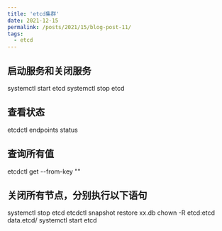 ```yaml
---
title: 'etcd集群'
date: 2021-12-15
permalink: /posts/2021/15/blog-post-11/
tags:
  - etcd
---
```


## 启动服务和关闭服务

systemctl start etcd
systemctl stop etcd 

## 查看状态
etcdctl endpoints status

## 查询所有值
etcdctl get --from-key ""

## 关闭所有节点，分别执行以下语句
systemctl stop etcd 
etcdctl snapshot restore xx.db
chown -R etcd:etcd data.etcd/
systemctl start etcd
